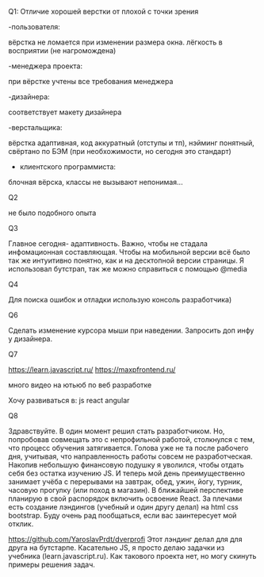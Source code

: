 Q1:
Отличие хорошей верстки от плохой с точки
зрения

-пользователя:

вёрстка не ломается при изменении размера окна.
лёгкость в восприятии (не нагромождена)

-менеджера проекта:

при вёрстке учтены все требования менеджера

-дизайнера:

соответствует макету дизайнера

-верстальщика:

вёрстка адаптивная, код аккуратный (отступы и тп), нэйминг понятный, свёртано по БЭМ (при необхожимости, но сегодня это стандарт)

- клиентского программиста:

блочная  вёрска, классы не вызывают непонимая...

Q2

не было подобного опыта

Q3

Главное сегодня- адаптивность. Важно, чтобы не стадала инфомационная составляющая. Чтобы на мобильной версии всё было так же интуитивно понятно, как и на десктопной версии страницы.
Я использовал бутстрап, так же можно справиться с помощью @media

Q4

Для поиска ошибок и отладки использую консоль разработчика)

Q6

Сделать изменение курсора мыши при наведении. Запросить доп инфу у дизайнера.

Q7

https://learn.javascript.ru/
https://maxpfrontend.ru/

много видео на ютьюб по веб разработке

Хочу развиваться в: js react angular

Q8

Здравствуйте. В один момент решил стать разработчиком. Но, попробовав совмещать это с непрофильной работой, столкнулся с тем, что процесс обучения затягивается. Голова уже не та после рабочего дня, учитывая, что направленность работы совсем не разработческая. Накопив небольшую финансовую подушку я уволился, чтобы отдать себя без остатка изучению JS. И теперь мой день преимущественно занимает учёба с перерывами на завтрак, обед, ужин, йогу, турник, часовую прогулку (или поход в магазин). В ближайшей перспективе планирую в свой распорядок включить освоение React. За плечами есть создание лэндингов (учебный и один другу делал) на html css bootstrap. Буду очень рад пообщаться, если вас заинтересует мой отклик.

https://github.com/YaroslavPrdt/dverprofi
Этот лэндинг делал для для друга на бутстарпе.
Касательно JS, я просто делаю задачки из учебника (learn.javascript.ru). Как такового проекта нет, но могу скинуть примеры решения задач.
